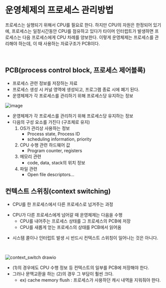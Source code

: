 # 운영체제의 프로세스 관리방법
프로세스는 실행되기 위해서 CPU를 필요로 한다. 하지만 CPU의 자원은 한정되어 있기에, 프로세스는 일정시간동안 CPU를 점유하고 있다가 타이머 인터럽트가 발생하면 프로세스는 다음 프로세스에게 CPU 차례를 양보한다. 이렇게 운영체제는 프로세스를 관리해야 하는데, 이 때 사용하는 자료구조가 PCB이다.  
 
<br>

## PCB(process control block, 프로세스 제어블록)
* 프로세스 관련 정보를 저장하는 자료
* 프로세스 생성 시 커널 영역에 생성되고, 프로그램 종료 시에 폐기 된다.
* 운영체제가 각 프로세스를 관리하기 위해 프로세스당 유지하는 정보

![image](https://github.com/kmularise/TIL/assets/106499310/a0648715-e4e3-48af-ae9c-3eb356867628)


- 운영체제가 각 프로세스를 관리하기 위해 프로세스당 유지하는 정보
- 다음의 구성 요소를 가진다 (구조체로 유지)
    1. OS가 관리상 사용하는 정보
        - Process state, Process ID
        - scheduling information, priority
    2. CPU 수행 관련 하드웨어 값
        - Program counter, registers
    3. 메모리 관련
        - code, data, stack의 위치 정보
    4. 파일 관련
        - Open file descriptors…


## 컨텍스트 스위칭(context switching)
* CPU를 한 프로세스에서 다른 프로세스로 넘겨주는 과정
- CPU가 다른 프로세스에게 넘어갈 때 운영체제는 다음을 수행
    - CPU를 내어주는 프로세스 상태를 그 프로세스의 PCB에 저장
    - CPU를 새롭게 얻는 프로세스의 상태를 PCB에서 읽어옴
* 시스템 콜이나 인터럽트 발생 시 반드시 컨텍스트 스위칭이 일어나는 것은 아니다.
<br>

![context_switch drawio](https://github.com/kmularise/TIL/assets/106499310/6741eb06-40aa-4bea-aa15-8f0741efeb35)
<br>

* (1)의 경우에도 CPU 수행 정보 등 컨텍스트의 일부를 PCB에 저장해야 한다.
* 그러나 문맥교환을 하는 (2)의 경우 그 부담이 훨씬 크다.
    * ex) cache memory flush : 프로세스가 사용하던 캐시 내역을 지워줘야 한다.
